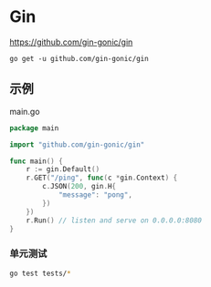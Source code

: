 # Gin

https://github.com/gin-gonic/gin

```
go get -u github.com/gin-gonic/gin
```

## 示例

main.go
```go
package main

import "github.com/gin-gonic/gin"

func main() {
	r := gin.Default()
	r.GET("/ping", func(c *gin.Context) {
		c.JSON(200, gin.H{
			"message": "pong",
		})
	})
	r.Run() // listen and serve on 0.0.0.0:8080
}
```


### 单元测试

```bash
go test tests/*
```
